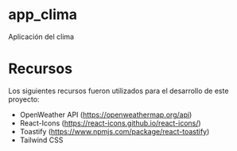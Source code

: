 # app_clima
Aplicación del clima

# Recursos

Los siguientes recursos fueron utilizados para el desarrollo de este proyecto:

- OpenWeather API (https://openweathermap.org/api)
- React-Icons (https://react-icons.github.io/react-icons/)
- Toastify (https://www.npmjs.com/package/react-toastify)
- Tailwind CSS
